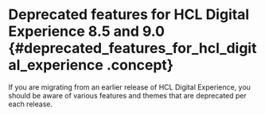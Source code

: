 # Deprecated features for HCL Digital Experience 8.5 and 9.0 {#deprecated_features_for_hcl_digital_experience .concept}

If you are migrating from an earlier release of HCL Digital Experience, you should be aware of various features and themes that are deprecated per each release. 

